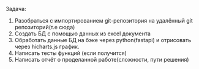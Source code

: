 Задача:

1) Разобраться с импортированием git-репозитория на удалённый git репозиторий(т.е сюда)
2) Создать БД с помощью данных из excel документа
3) Обработать данные БД на бэке через python(fastapi) и отрисовать через hicharts.js график.
4) Написать тесты функций (если получится)
5) Написать отчёт о проделанной работе(сложности, пути решения) 
